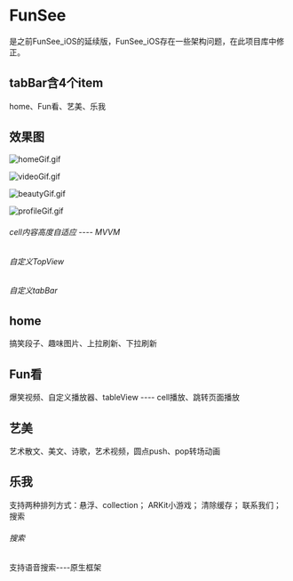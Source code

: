 # FunSee
是之前FunSee_iOS的延续版，FunSee_iOS存在一些架构问题，在此项目库中修正。

## tabBar含4个item   
home、Fun看、艺美、乐我   

## 效果图  

![homeGif.gif](https://upload-images.jianshu.io/upload_images/5129507-9e5085ca31b106a9.gif?imageMogr2/auto-orient/strip)  

![videoGif.gif](https://upload-images.jianshu.io/upload_images/5129507-36c6170bd0812b36.gif?imageMogr2/auto-orient/strip)   

![beautyGif.gif](https://upload-images.jianshu.io/upload_images/5129507-ebb7dbff9235687a.gif?imageMogr2/auto-orient/strip)   

![profileGif.gif](https://upload-images.jianshu.io/upload_images/5129507-72be44af6c39ae30.gif?imageMogr2/auto-orient/strip)   

###### cell内容高度自适应 ---- MVVM  

###### 自定义TopView   

###### 自定义tabBar  

## home   

搞笑段子、趣味图片、上拉刷新、下拉刷新   

## Fun看   

爆笑视频、自定义播放器、tableView ---- cell播放、跳转页面播放  

## 艺美   

艺术散文、美文、诗歌，艺术视频，圆点push、pop转场动画  

## 乐我   

支持两种排列方式：悬浮、collection；  ARKit小游戏；  清除缓存；  联系我们；  搜索

###### 搜索   

支持语音搜索----原生框架  



